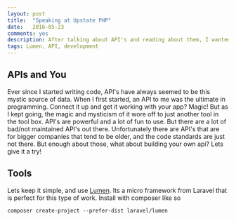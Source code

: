 ```yaml
---
layout: post
title:  "Speaking at Upstate PHP"
date:   2016-05-23
comments: yes
description: After talking about API's and reading about them, I wanted to build one from scratch and talk about it some more.
tags: Lumen, API, development
---
```


## APIs and You

Ever since I started writing code, API's have always seemed to be this mystic source of data. When I first started, an API to me was the 
ultimate in programming. Connect it up and get it working with your app? Magic! But as I kept going, the magic and mysticism of it wore off
to just another tool in the tool box. API's are powerful and a lot of fun to use. But there are a lot of bad/not maintained API's out there. 
Unfortunately there are API's that are for bigger companies that tend to be older, and the code standards are just not there. But enough about those, 
what about building your own api? Lets give it a try!

## Tools

Lets keep it simple, and use [Lumen](https://lumen.laravel.com). Its a micro framework from Laravel that is perfect for this type of work.
Install with composer like so 
```
composer create-project --prefer-dist laravel/lumen
```
